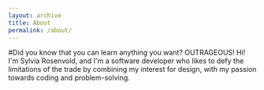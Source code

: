 ```yaml
---
layout: archive
title: About
permalink: /about/
---
```

#Did you know that you can learn anything you want? OUTRAGEOUS!
Hi! I'm Sylvia Rosenvold, and I'm a software developer who likes to defy the limitations of the trade by combining my interest for design, with my passion towards coding and problem-solving.